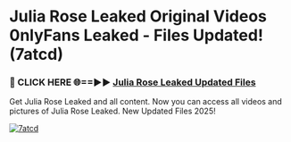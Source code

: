 # Julia Rose Leaked Original Videos 0nlyFans Leaked - Files Updated! (7atcd)

<h3>🔴 CLICK HERE 🌐==►► <a href="https://tinyurl.com/x26r9saj" rel="nofollow">Julia Rose Leaked Updated Files</a></h3>

Get Julia Rose Leaked and all content. Now you can access all videos and pictures of Julia Rose Leaked. New Updated Files 2025!

[![7atcd](https://i.imgur.com/LkgZPqh.gif)](https://tinyurl.com/x26r9saj)
